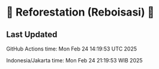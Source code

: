 
# 🌳 Reforestation (Reboisasi) 🌲

## Last Updated

GitHub Actions time: Mon Feb 24 14:19:53 UTC 2025

Indonesia/Jakarta time: Mon Feb 24 21:19:53 WIB 2025
